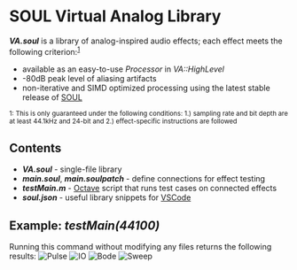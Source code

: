 
# SOUL Virtual Analog Library
***VA.soul*** is a library of analog-inspired audio effects; each effect meets the following criterion:<sup>[1](#f1)</sup>
- available as an easy-to-use *Processor* in *VA::HighLevel*
- -80dB peak level of aliasing artifacts
- non-iterative and SIMD optimized processing using the latest stable release of [SOUL](https://github.com/soul-lang/SOUL)

<sub><a name="f1">1</a>: This is only guaranteed under the following conditions: 1.) sampling rate and bit depth are at least 44.1kHz and 24-bit and 2.) effect-specific instructions are followed</sub>

## Contents
- ***VA.soul*** - single-file library
- ***main.soul***, ***main.soulpatch*** - define connections for effect testing
- ***testMain.m*** - [Octave](https://www.gnu.org/software/octave/index) script that runs test cases on connected effects
- ***soul.json*** - useful library snippets for [VSCode](https://code.visualstudio.com/docs/editor/userdefinedsnippets)

## Example: *testMain(44100)*
Running this command without modifying any files returns the following results:
![Pulse](https://user-images.githubusercontent.com/42720670/134750716-e842f0a8-5329-417c-a848-25f1c27f6ba9.png)
![IO](https://user-images.githubusercontent.com/42720670/134750715-c0b01c69-a387-46f8-a178-3460fb64d75b.png)
![Bode](https://user-images.githubusercontent.com/42720670/134750714-80c45c04-65fb-4ab0-8757-d2d346345f54.png)
![Sweep](https://user-images.githubusercontent.com/42720670/134750877-431ce4a0-81c2-4be5-a508-155aa602543a.png)
